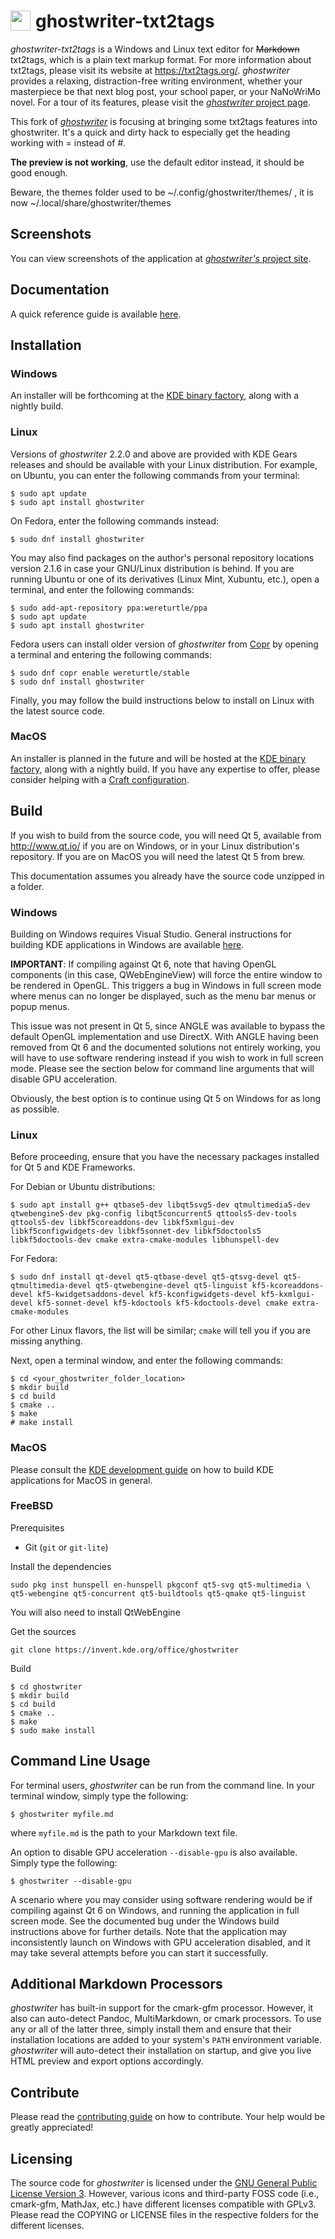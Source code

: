 # <img src="./resources/images/ghostwriter.svg" align="left" width="32" style="padding-right:5px"> ghostwriter-txt2tags



*ghostwriter-txt2tags* is a Windows and Linux text editor for ~~Markdown~~ txt2tags, which is a plain text markup format. For more information about txt2tags, please visit its website at <https://txt2tags.org/>.  *ghostwriter* provides a relaxing, distraction-free writing environment, whether your masterpiece be that next blog post, your school paper, or your NaNoWriMo novel.  For a tour of its features, please visit the [*ghostwriter* project page](http://wereturtle.github.io/ghostwriter/).

This fork of [*ghostwriter*](http://wereturtle.github.io/ghostwriter/) is focusing at bringing some txt2tags features into ghostwriter. It's a quick and dirty hack to especially get the heading working with = instead of #.

**The preview is not working**, use the default editor instead, it should be good enough.


Beware, the themes folder used to be ~/.config/ghostwriter/themes/ , it is now  ~/.local/share/ghostwriter/themes


## Screenshots

You can view screenshots of the application at [*ghostwriter's* project site](https://ghostwriter.kde.org).

## Documentation

A quick reference guide is available [here](https://ghostwriter.kde.org/documentation/).

## Installation

### Windows

An installer will be forthcoming at the [KDE binary factory](https://binary-factory.kde.org/), along with a nightly build.

### Linux

Versions of *ghostwriter* 2.2.0 and above are provided with KDE Gears releases and should be available with your Linux distribution.  For example, on Ubuntu, you can enter the following commands from your terminal:

    $ sudo apt update
    $ sudo apt install ghostwriter

On Fedora, enter the following commands instead:

    $ sudo dnf install ghostwriter

You may also find packages on the author's personal repository locations version 2.1.6 in case your GNU/Linux distribution is behind.  If you are running Ubuntu or one of its derivatives (Linux Mint, Xubuntu, etc.), open a terminal, and enter the following commands:

    $ sudo add-apt-repository ppa:wereturtle/ppa
    $ sudo apt update
    $ sudo apt install ghostwriter

Fedora users can install older version of *ghostwriter* from [Copr](https://copr.fedorainfracloud.org/) by opening a terminal and entering the following commands:

    $ sudo dnf copr enable wereturtle/stable
    $ sudo dnf install ghostwriter

Finally, you may follow the build instructions below to install on Linux with the latest source code.

### MacOS

An installer is planned in the future and will be hosted at the [KDE binary factory](https://binary-factory.kde.org/), along with a nightly build.  If you have any expertise to offer, please consider helping with a [Craft configuration](https://community.kde.org/Craft).

## Build

If you wish to build from the source code, you will need Qt 5, available from <http://www.qt.io/> if you are on Windows, or in your Linux distribution's repository. If you are on MacOS you will need the latest Qt 5 from brew.

This documentation assumes you already have the source code unzipped in a folder.

### Windows

Building on Windows requires Visual Studio.  General instructions for building KDE applications in Windows are available [here](https://community.kde.org/Get_Involved/development/Windows).

**IMPORTANT**: If compiling against Qt 6, note that having OpenGL components (in this case, QWebEngineView) will force the entire window to be rendered in OpenGL.  This triggers a bug in Windows in full screen mode where menus can no longer be displayed, such as the menu bar menus or popup menus.

This issue was not present in Qt 5, since ANGLE was available to bypass the default OpenGL implementation and use DirectX.  With ANGLE having been removed from Qt 6 and the documented solutions not entirely working, you will have to use software rendering instead if you wish to work in full screen mode.  Please see the section below for command line arguments that will disable GPU acceleration.

Obviously, the best option is to continue using Qt 5 on Windows for as long as possible.

### Linux

Before proceeding, ensure that you have the necessary packages installed for Qt 5 and KDE Frameworks.

For Debian or Ubuntu distributions:

    $ sudo apt install g++ qtbase5-dev libqt5svg5-dev qtmultimedia5-dev qtwebengine5-dev pkg-config libqt5concurrent5 qttools5-dev-tools qttools5-dev libkf5coreaddons-dev libkf5xmlgui-dev libkf5configwidgets-dev libkf5sonnet-dev libkf5doctools5 libkf5doctools-dev cmake extra-cmake-modules libhunspell-dev

For Fedora:

    $ sudo dnf install qt-devel qt5-qtbase-devel qt5-qtsvg-devel qt5-qtmultimedia-devel qt5-qtwebengine-devel qt5-linguist kf5-kcoreaddons-devel kf5-kwidgetsaddons-devel kf5-kconfigwidgets-devel kf5-kxmlgui-devel kf5-sonnet-devel kf5-kdoctools kf5-kdoctools-devel cmake extra-cmake-modules

For other Linux flavors, the list will be similar; `cmake` will tell you if you are missing anything.

Next, open a terminal window, and enter the following commands:

    $ cd <your_ghostwriter_folder_location>
    $ mkdir build
    $ cd build
    $ cmake ..
    $ make
    # make install

### MacOS

Please consult the [KDE development guide](https://community.kde.org/Get_Involved/development/Mac) on how to build KDE applications for MacOS in general.

### FreeBSD

Prerequisites

* Git (`git` or `git-lite`)

Install the dependencies

    sudo pkg inst hunspell en-hunspell pkgconf qt5-svg qt5-multimedia \
    qt5-webengine qt5-concurrent qt5-buildtools qt5-qmake qt5-linguist

You will also need to install QtWebEngine

Get the sources

    git clone https://invent.kde.org/office/ghostwriter

Build

    $ cd ghostwriter
    $ mkdir build
    $ cd build
    $ cmake ..
    $ make
    $ sudo make install

## Command Line Usage

For terminal users, *ghostwriter* can be run from the command line.  In your terminal window, simply type the following:

    $ ghostwriter myfile.md

where `myfile.md` is the path to your Markdown text file.

An option to disable GPU acceleration `--disable-gpu` is also available.  Simply type the following:

    $ ghostwriter --disable-gpu

A scenario where you may consider using software rendering would be if compiling against Qt 6 on Windows, and running the application in full screen mode.  See the documented bug under the Windows build instructions above for further details.  Note that the application may inconsistently launch on Windows with GPU acceleration disabled, and it may take several attempts before you can start it successfully.

## Additional Markdown Processors

*ghostwriter* has built-in support for the cmark-gfm processor.  However, it also can auto-detect Pandoc, MultiMarkdown, or cmark processors.  To use any or all of the latter three, simply install them and ensure that their installation locations are added to your system's `PATH` environment variable.  *ghostwriter* will auto-detect their installation on startup, and give you live HTML preview and export options accordingly.

## Contribute

Please read the [contributing guide](https://ghostwriter.kde.org/contribute/) on how to contribute.  Your help would be greatly appreciated!

## Licensing

The source code for *ghostwriter* is licensed under the [GNU General Public License Version 3](http://www.gnu.org/licenses/gpl.html).  However, various icons and third-party FOSS code (i.e., cmark-gfm, MathJax, etc.) have different licenses compatible with GPLv3.  Please read the COPYING or LICENSE files in the respective folders for the different licenses.
